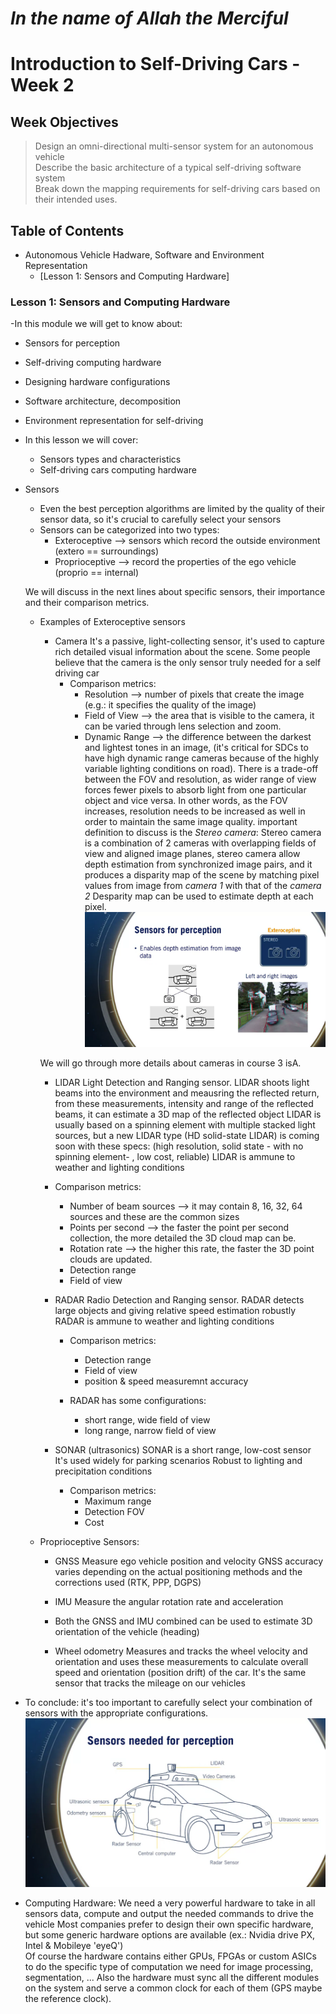 # *In the name of Allah the Merciful*

# Introduction to Self-Driving Cars - Week 2

## Week Objectives
>   Design an omni-directional multi-sensor system for an autonomous vehicle\
    Describe the basic architecture of a typical self-driving software system\
    Break down the mapping requirements for self-driving cars based on their intended uses.
    
## Table of Contents
* Autonomous Vehicle Hadware, Software and Environment Representation
  * [Lesson 1: Sensors and Computing Hardware]
  
  
  
  
  
  
  
  
### Lesson 1: Sensors and Computing Hardware
-In this module we will get to know about:
  - Sensors for perception
  - Self-driving computing hardware
  - Designing hardware configurations
  - Software architecture, decomposition
  - Environment representation for self-driving

- In this lesson we will cover:
  - Sensors types and characteristics
  - Self-driving cars computing hardware

- Sensors
  - Even the best perception algorithms are limited by the quality of their sensor data,
  so it's crucial to carefully select your sensors
  - Sensors can be categorized into two types:
    - Exteroceptive --> sensors which record the outside environment (extero == surroundings)
    - Proprioceptive --> record the properties of the ego vehicle (proprio == internal)
  
  We will discuss in the next lines about specific sensors, their importance and their comparison metrics.
  - Examples of Exteroceptive sensors
    - Camera
    It's a passive, light-collecting sensor, it's used to capture rich detailed visual information about the scene.
    Some people believe that the camera is the only sensor truly needed for a self driving car
      - Comparison metrics:
        - Resolution --> number of pixels that create the image (e.g.: it specifies the quality of the image)
        - Field of View --> the area that is visible to the camera, it can be varied through lens selection and zoom.
        - Dynamic Range --> the difference between the darkest and lightest tones in an image,
         (it's critical for SDCs to have high dynamic range cameras because of the highly variable lighting conditions on road).
     There is a trade-off between the FOV and resolution,
     as wider range of view forces fewer pixels to absorb light from one particular object and vice versa.
     In other words, as the FOV increases, resolution needs to be increased as well in order to maintain the same image quality.
     important definition to discuss is the *Stereo camera*:
     Stereo camera is a combination of 2 cameras with overlapping fields of view and aligned image planes,
     stereo camera allow depth estimation from synchronized image pairs,
     and it produces a disparity map of the scene by matching pixel values from image from *camera 1* with that of the *camera 2*
     Desparity map can be used to estimate depth at each pixel.
     ![](Images/week2_stereoCamera.png)
     
     We will go through more details about cameras in course 3 isA.
     
     - LIDAR
     Light Detection and Ranging sensor.
     LIDAR shoots light beams into the environment and meausring the reflected return, from these measurements, intensity and range of the reflected beams, it can estimate a 3D map of the reflected object
     LIDAR is usually based on a spinning element with multiple stacked light sources, but a new LIDAR type (HD solid-state LIDAR) is coming soon with these specs: (high resolution, solid state - with no spinning element- , low cost, reliable) 
     LIDAR is ammune to weather and lighting conditions
      - Comparison metrics:
        - Number of beam sources --> it may contain 8, 16, 32, 64 sources and these are the common sizes
        - Points per second --> the faster the point per second collection, the more detailed the 3D cloud map can be.
        - Rotation rate --> the higher this rate, the faster the 3D point clouds are updated.
        - Detection range 
        - Field of view
      
      - RADAR
      Radio Detection and Ranging sensor.
      RADAR detects large objects and giving relative speed estimation robustly
      RADAR is ammune to weather and lighting conditions
        - Comparison metrics:
          - Detection range
          - Field of view
          - position & speed measuremnt accuracy
        
        - RADAR has some configurations:
          - short range, wide field of view
          - long range, narrow field of view
      
      - SONAR (ultrasonics)
      SONAR is a short range, low-cost sensor
      It's used widely for parking scenarios
      Robust to lighting and precipitation conditions
        - Comparison metrics:
          - Maximum range
          - Detection FOV
          - Cost
       
  - Proprioceptive Sensors:
    - GNSS
    Measure ego vehicle position and velocity
    GNSS accuracy varies depending on the actual positioning methods and the corrections used (RTK, PPP, DGPS)
    - IMU
    Measure the angular rotation rate and acceleration
    - Both the GNSS and IMU combined can be used to estimate 3D orientation of the vehicle (heading)
    
    - Wheel odometry
    Measures and tracks the wheel velocity and orientation and uses these measurements to calculate overall speed and orientation (position drift) of the car.
    It's the same sensor that tracks the mileage on our vehicles
    

- To conclude: it's too important to carefully select your combination of sensors with the appropriate configurations.
![](Images/Week2_carSensors.png)


- Computing Hardware:
We need a very powerful hardware to take in all sensors data, compute and output the needed commands to drive the vehicle
Most companies prefer to design their own specific hardware, but some generic hardware options are available (ex.: Nvidia drive PX, Intel & Mobileye 'eyeQ')\
Of course the hardware contains either GPUs, FPGAs or custom ASICs to do the specific type of computation we need for image processing, segmentation, ...
Also the hardware must sync all the different modules on the system and serve a common clock for each of them (GPS maybe the reference clock).

 
      
      
